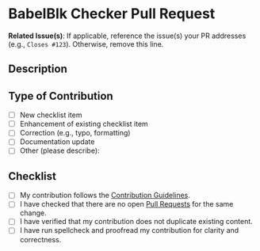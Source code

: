 # BabelBlk Checker Pull Request

**Related Issue(s)**: If applicable, reference the issue(s) your PR addresses (e.g., `Closes #123`). Otherwise, remove this line.

## Description
<!--
Thank you for contributing to **BabelBlk Checker**! Please provide a clear and concise description of your changes, including the motivation behind them and any relevant context.
-->

## Type of Contribution
<!--
Please select the type of contribution you are making:
-->
- [ ] New checklist item
- [ ] Enhancement of existing checklist item
- [ ] Correction (e.g., typo, formatting)
- [ ] Documentation update
- [ ] Other (please describe):

## Checklist
<!--
Before submitting your pull request, please ensure you have completed the following:
-->
- [ ] My contribution follows the [Contribution Guidelines](https://github.com/OpenZeppelin/BabelBlk-Checker/blob/main/CONTRIBUTING.md).
- [ ] I have checked that there are no open [Pull Requests](https://github.com/OpenZeppelin/BabelBlk-Checker/pulls) for the same change.
- [ ] I have verified that my contribution does not duplicate existing content.
- [ ] I have run spellcheck and proofread my contribution for clarity and correctness.
